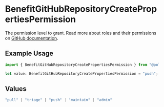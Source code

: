 # BenefitGitHubRepositoryCreatePropertiesPermission

The permission level to grant. Read more about roles and their permissions on [GitHub documentation](https://docs.github.com/en/organizations/managing-user-access-to-your-organizations-repositories/managing-repository-roles/repository-roles-for-an-organization#permissions-for-each-role).

## Example Usage

```typescript
import { BenefitGitHubRepositoryCreatePropertiesPermission } from "@polar-sh/sdk/models/components/benefitgithubrepositorycreateproperties.js";

let value: BenefitGitHubRepositoryCreatePropertiesPermission = "push";
```

## Values

```typescript
"pull" | "triage" | "push" | "maintain" | "admin"
```